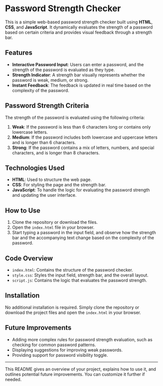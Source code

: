 # Password Strength Checker

This is a simple web-based password strength checker built using **HTML**, **CSS**, and **JavaScript**. It dynamically evaluates the strength of a password based on certain criteria and provides visual feedback through a strength bar.

## Features

- **Interactive Password Input**: Users can enter a password, and the strength of the password is evaluated as they type.
- **Strength Indicator**: A strength bar visually represents whether the password is weak, medium, or strong.
- **Instant Feedback**: The feedback is updated in real time based on the complexity of the password.

## Password Strength Criteria

The strength of the password is evaluated using the following criteria:
1. **Weak**: If the password is less than 6 characters long or contains only lowercase letters.
2. **Medium**: If the password includes both lowercase and uppercase letters and is longer than 6 characters.
3. **Strong**: If the password contains a mix of letters, numbers, and special characters, and is longer than 8 characters.

## Technologies Used

- **HTML**: Used to structure the web page.
- **CSS**: For styling the page and the strength bar.
- **JavaScript**: To handle the logic for evaluating the password strength and updating the user interface.

## How to Use

1. Clone the repository or download the files.
2. Open the `index.html` file in your browser.
3. Start typing a password in the input field, and observe how the strength bar and the accompanying text change based on the complexity of the password.

## Code Overview

- `index.html`: Contains the structure of the password checker.
- `style.css`: Styles the input field, strength bar, and the overall layout.
- `script.js`: Contains the logic that evaluates the password strength.

## Installation

No additional installation is required. Simply clone the repository or download the project files and open the `index.html` in your browser.

## Future Improvements

- Adding more complex rules for password strength evaluation, such as checking for common password patterns.
- Displaying suggestions for improving weak passwords.
- Providing support for password visibility toggle.

---

This README gives an overview of your project, explains how to use it, and outlines potential future improvements. You can customize it further if needed.
